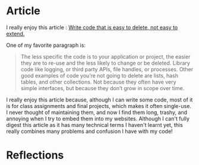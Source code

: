 # Article
I really enjoy this article : [Write code that is easy to delete, not easy to extend.](https://programmingisterrible.com/post/139222674273/write-code-that-is-easy-to-delete-not-easy-to?source=post_page-----56b0d9de2c43---------------------------------------)

One of my favorite paragraph is:

> The less specific the code is to your application or project, the easier they are to re-use and the less likely to change or be deleted. Library code like logging, or third party APIs, file handles, or processes. Other good examples of code you’re not going to delete are lists, hash tables, and other collections. Not because they often have very simple interfaces, but because they don’t grow in scope over time.

I really enjoy this article because, although I can write some code, most of it is for class assignments and final projects, which makes it often single-use. I never thought of maintaining them, and now I find them long, trashy, and annoying when I try to embed them into my websites. Although I can't fully digest this article as it has many technical terms I haven't learnt yet, this really combines many problems and confusion I have with my code!

 # Reflections